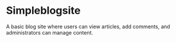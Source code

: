 # Simpleblogsite
A basic blog site where users can view articles, add comments, and administrators can manage content.
